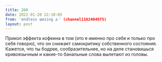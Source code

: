 ```yaml
---
title: 260
date: 2022-01-20 22:10:03
from: 'endless шизing ⍼' (channel1162404975)
layout: post
---
```


Прикол эффекта кофеина в том (это я именно про себя и только про себя говорю), что он снижает самокритику собственного состояния. Кажется, что ты бодрее, сообразительнее, но на деле становишься кривоязычным и какие-то банальные слова вылетают из головы.

